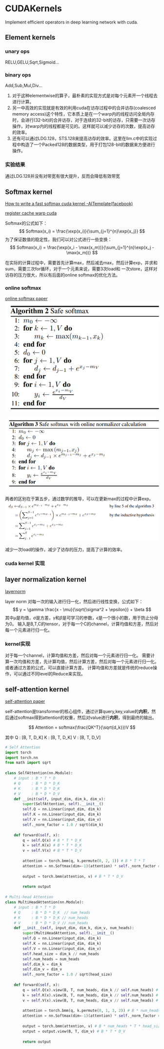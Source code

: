 # CUDAKernels

Implement efficient operators in deep learning network with cuda.

## Element kernels

### unary ops
RELU,GELU,Sqrt,Sigmoid...

### binary ops
Add,Sub,Mul,Div...

1. 对于这种elementwise的算子，最朴素的实现方式是对每个元素开一个线程去进行计算。
2. 另一中高效的实现就是有效的利用cuda在访存过程中的合并访存(coalesced memory access)这个特性，它本质上是在一个warp内的线程访问全局内存时，会进行(32-bit)的合并访存，对于连续的32-bit的访存，只需要一次访存操作，对warp内的线程都是可见的。这样就可以减少访存的次数，提高访存的效率。
3. 还有可以通过LDG.128，STS.128来提高访存的效率。这里在llm.c中的实现过程中构造了一个Packed128的数据类型，用于打包128-bit的数据来方便进行操作。

### 实验结果
通过LDG.128并没有对带宽有很大提升，反而会降低有效带宽

## Softmax kernel

[How to write a fast softmax cuda kernel -AITemplate(facebook) ](https://github.com/facebookincubator/AITemplate/wiki/How-to-write-a-fast-Softmax-CUDA-kernel%3F)

[register cache warp cuda](https://developer.nvidia.com/blog/register-cache-warp-cuda/)

Softmax的公式如下： 
$$
Softmax(x_i) = \frac{\exp(x_i)}{\sum_{j=1}^{n}\exp{x_j}}
$$
为了保证数值的稳定性，我们可以对公式进行一些变换：
$$
Softmax(x_i) = \frac{\exp(x_i - \max(x_m))}{\sum_{j=1}^{n}\exp(x_j - \max(x_m))}
$$

在实际的计算过程中，需要首先计算max，然后减去max，然后计算exp，并求和sum，需要三次for循环，对于一个元素来说，需要3次load和
一次store，这样对访存的压力很大，所以有后面的online softmax的优化方法。

### online softmax
[online softmax paper](https://arxiv.org/pdf/1805.02867)
![Alt text](assets/softmax.png)

![Alt text](assets/online_softmax.png)

两者的区别在于第五步，通过数学的推导，可以在更新max的过程中计算exp。
![Alt text](assets/online_softmax_details.png)

减少一次load的操作，减少了访存的压力，提高了计算的效率。


### cuda kernel 实现


## layer normalization kernel
[layernorm](https://arxiv.org/pdf/1607.06450.pdf)

layer norm 对每一次的输入进行归一化，然后进行线性变换，公式如下：
$$
y = \gamma \frac{x - \mu}{\sqrt{\sigma^2 + \epsilon}} + \beta
$$
其中$\mu$是均值，$\sigma$是方差，$\gamma$和$\beta$是可学习的参数，$\epsilon$是一个很小的数，用于防止分母为0。
输入是B,T,C的tensor，对于每一个C的channel，计算均值和方差，然后对每一个元素进行归一化。

### kernel实现
对于每一个channel，计算均值和方差，然后对每一个元素进行归一化。
需要计算一次均值和方差，先计算均值，然后计算方差，然后对每一个元素进行归一化。
或者通过方差的公式，可以直接计算方差。
计算均值和方差就是传统的reduce操作，可以通过不同level的Reduce来实现。

## self-attention kernel
[self-attention paper](https://arxiv.org/pdf/1706.03762.pdf)

self-attention是transformer的核心组件，通过计算query,key,value的**内积**，然后通过softmax得到attention的权重，然后对value进行**内积**，得到最终的输出。

$$
Attention = softmax(\frac{QK^T}{\sqrt{d_k}})V
$$

其中
Q : [B, T, D_K]
K : [B, T, D_K]
V : [B, T, D_V]


```python
# Self Attention
import torch
import torch.nn
from math import sqrt

class SelfAttention(nn.Module):
    # input : B * T * D
    # Q     : B * D * D_K
    # K     : B * D * D_K
    # V     : B * D * D_V
    def __init(self, input_dim, dim_k, dim_v):
        super(SelfAttention, self).__init__()
        self.Q = nn.Linear(input_dim, dim_k)
        self.K = nn.Linear(input_dim, dim_k)
        self.V = nn.Linear(input_dim, dim_v)
        self._norm_factor = 1.0 / sqrt(dim_k)
    
    def forward(self, x):
        q = self.Q(x) # B * T * D_K
        k = self.K(x) # B * T * D_K
        v = self.V(x) # B * T * D_V
        
        attention = torch.bmm(q, k.permute(0, 2, 1)) # B * T * T
        attention = nn.Softmax(dim=-1)(attention) * self._norm_factor # B * T * T

        output = torch.bmm(attention, v) # B * T * D_V

        return output

# Multi-head Attention
class MultiHeadAttention(nn.Module):
    # input : B * T * D
    # Q     : B * D * D_K  // num_heads
    # K     : B * D * D_K // num_heads
    # V     : B * D * D_V // num_heads
    def __init__(self, input_dim, dim_k, dim_v, num_heads):
        super(MultiHeadAttention, self).__init__()
        self.Q = nn.Linear(input_dim, dim_k)
        self.K = nn.Linear(input_dim, dim_k)
        self.V = nn.Linear(input_dim, dim_v)
        self.head_size = dim_k // num_heads
        self.num_heads = num_heads
        self.dim_k = dim_k
        self.dim_v = dim_v
        self._norm_factor = 1.0 / sqrt(head_size)

    def forward(self, x):
        q = self.Q(x).view(B, T, num_heads, dim_k // self.num_heads) # B * T * num_heads * head_size
        k = self.K(x).view(B, T, num_heads, dim_k // self.num_heads) # B * T * num_heads * head_size
        v = self.V(x).view(B, T, num_heads, dim_v // self.num_heads) # B * T * num_heads * head_size

        attention = torch.bmm(q, k.permute(0, 1, 3, 2)) # B * num_heads * T * T
        attention = nn.Softmax(dim=-1)(attention) * self._norm_factor # B * num_heads * T * T

        output = torch.bmm(attention, v) # B * num_heads * T * head_size
        output = output.view(B, T, dim_v) # B * T * D_V

        return output


```